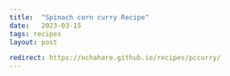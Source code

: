 ```yaml
---
title:  "Spinach corn curry Recipe"
date:   2023-03-15
tags: recipes
layout: post

redirect: https://nchahare.github.io/recipes/pccurry/
---
```



